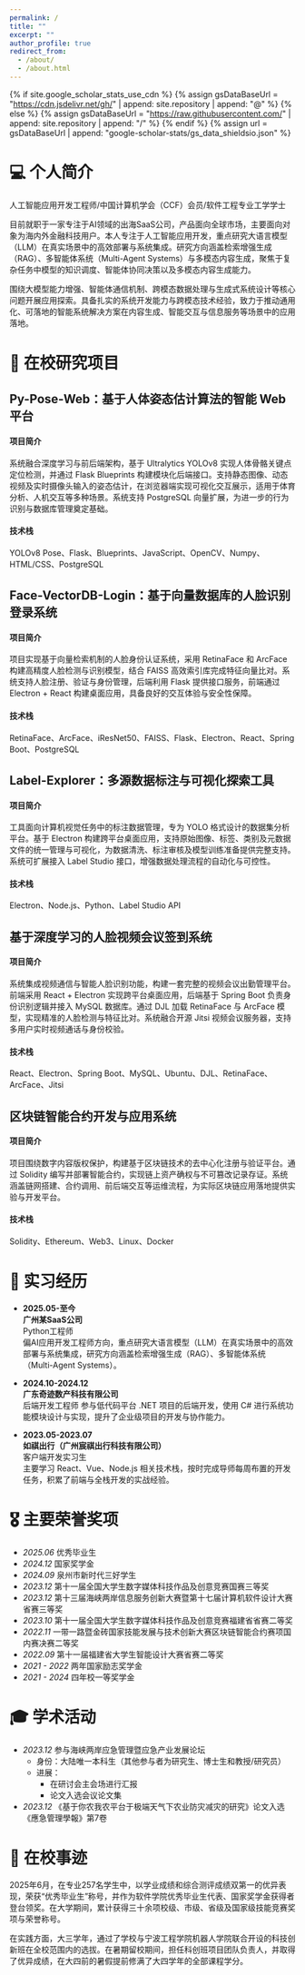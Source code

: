 ```yaml
---
permalink: /
title: ""
excerpt: ""
author_profile: true
redirect_from: 
  - /about/
  - /about.html
---
```


{% if site.google_scholar_stats_use_cdn %}
{% assign gsDataBaseUrl = "https://cdn.jsdelivr.net/gh/" | append: site.repository | append: "@" %}
{% else %}
{% assign gsDataBaseUrl = "https://raw.githubusercontent.com/" | append: site.repository | append: "/" %}
{% endif %}
{% assign url = gsDataBaseUrl | append: "google-scholar-stats/gs_data_shieldsio.json" %}

<span class='anchor' id='about-me'></span>

# 💻 个人简介
人工智能应用开发工程师/中国计算机学会（CCF）会员/软件工程专业工学学士

目前就职于一家专注于AI领域的出海SaaS公司，产品面向全球市场，主要面向对象为海内外金融科技用户。本人专注于人工智能应用开发，重点研究大语言模型（LLM）在真实场景中的高效部署与系统集成。研究方向涵盖检索增强生成（RAG）、多智能体系统（Multi-Agent Systems）与多模态内容生成，聚焦于复杂任务中模型的知识调度、智能体协同决策以及多模态内容生成能力。

围绕大模型能力增强、智能体通信机制、跨模态数据处理与生成式系统设计等核心问题开展应用探索。具备扎实的系统开发能力与跨模态技术经验，致力于推动通用化、可落地的智能系统解决方案在内容生成、智能交互与信息服务等场景中的应用落地。

# 🔬 在校研究项目

## Py-Pose-Web：基于人体姿态估计算法的智能 Web 平台
#### 项目简介
系统融合深度学习与前后端架构，基于 Ultralytics YOLOv8 实现人体骨骼关键点定位检测，并通过 Flask Blueprints 构建模块化后端接口。支持静态图像、动态视频及实时摄像头输入的姿态估计，在浏览器端实现可视化交互展示，适用于体育分析、人机交互等多种场景。系统支持 PostgreSQL 向量扩展，为进一步的行为识别与数据库管理奠定基础。
#### 技术栈
YOLOv8 Pose、Flask、Blueprints、JavaScript、OpenCV、Numpy、HTML/CSS、PostgreSQL

## Face-VectorDB-Login：基于向量数据库的人脸识别登录系统
#### 项目简介
项目实现基于向量检索机制的人脸身份认证系统，采用 RetinaFace 和 ArcFace 构建高精度人脸检测与识别模型，结合 FAISS 高效索引库完成特征向量比对。系统支持人脸注册、验证与身份管理，后端利用 Flask 提供接口服务，前端通过 Electron + React 构建桌面应用，具备良好的交互体验与安全性保障。
#### 技术栈
 RetinaFace、ArcFace、iResNet50、FAISS、Flask、Electron、React、Spring Boot、PostgreSQL

## Label-Explorer：多源数据标注与可视化探索工具
#### 项目简介
工具面向计算机视觉任务中的标注数据管理，专为 YOLO 格式设计的数据集分析平台。基于 Electron 构建跨平台桌面应用，支持原始图像、标签、类别及元数据文件的统一管理与可视化，为数据清洗、标注审核及模型训练准备提供完整支持。系统可扩展接入 Label Studio 接口，增强数据处理流程的自动化与可控性。
#### 技术栈
Electron、Node.js、Python、Label Studio API

## 基于深度学习的人脸视频会议签到系统
#### 项目简介
系统集成视频通信与智能人脸识别功能，构建一套完整的视频会议出勤管理平台。前端采用 React + Electron 实现跨平台桌面应用，后端基于 Spring Boot 负责身份识别逻辑并接入 MySQL 数据库。通过 DJL 加载 RetinaFace 与 ArcFace 模型，实现精准的人脸检测与特征比对。系统融合开源 Jitsi 视频会议服务器，支持多用户实时视频通话与身份校验。
#### 技术栈
React、Electron、Spring Boot、MySQL、Ubuntu、DJL、RetinaFace、ArcFace、Jitsi

## 区块链智能合约开发与应用系统
#### 项目简介
项目围绕数字内容版权保护，构建基于区块链技术的去中心化注册与验证平台。通过 Solidity 编写并部署智能合约，实现链上资产确权与不可篡改记录存证。系统涵盖链网搭建、合约调用、前后端交互等运维流程，为实际区块链应用落地提供实验与开发平台。
#### 技术栈
Solidity、Ethereum、Web3、Linux、Docker

# 🏢 实习经历

- **2025.05-至今**  
  **广州某SaaS公司**  
  Python工程师  
  偏AI应用开发工程师方向，重点研究大语言模型（LLM）在真实场景中的高效部署与系统集成，研究方向涵盖检索增强生成（RAG）、多智能体系统（Multi-Agent Systems）。
  
- **2024.10-2024.12**  
  **广东奇迹数产科技有限公司**  
  后端开发工程师
  参与低代码平台 .NET 项目的后端开发，使用 C# 进行系统功能模块设计与实现，提升了企业级项目的开发与协作能力。

- **2023.05-2023.07**  
  **如祺出行（广州宸祺出行科技有限公司）**  
  客户端开发实习生  
  主要学习 React、Vue、Node.js 相关技术栈，按时完成导师每周布置的开发任务，积累了前端与全栈开发的实战经验。


# 🎖 主要荣誉奖项
- *2025.06* 优秀毕业生
- *2024.12* 国家奖学金
- *2024.09* 泉州市新时代三好学生
- *2023.12* 第十一届全国大学生数字媒体科技作品及创意竞赛国赛三等奖
- *2023.12* 第十三届海峡两岸信息服务创新大赛暨第十七届计算机软件设计大赛省赛三等奖
- *2023.10* 第十一届全国大学生数字媒体科技作品及创意竞赛福建省省赛二等奖
- *2022.11* 一带一路暨金砖国家技能发展与技术创新大赛区块链智能合约赛项国内赛决赛二等奖
- *2022.09* 第十一届福建省大学生智能设计大赛省赛二等奖
- *2021 - 2022* 两年国家励志奖学金
- *2021 - 2024* 四年校一等奖学金

# 🎓 学术活动
- *2023.12* 参与海峡两岸应急管理暨应急产业发展论坛
  - 身份：大陆唯一本科生（其他参与者为研究生、博士生和教授/研究员）
  - 进展：
    - 在研讨会主会场进行汇报
    - 论文入选会议论文集
- *2023.12* 《基于你农我农平台于极端天气下农业防灾减灾的研究》论文入选《應急管理學報》第7卷


# 🏫 在校事迹
2025年6月，在专业257名学生中，以学业成绩和综合测评成绩双第一的优异表现，荣获“优秀毕业生”称号，并作为软件学院优秀毕业生代表、国家奖学金获得者登台领奖。在大学期间，累计获得三十余项校级、市级、省级及国家级技能竞赛奖项与荣誉称号。

在实践方面，大三学年，通过了学校与宁波工程学院机器人学院联合开设的科技创新班在全校范围内的选拔。在暑期留校期间，担任科创班项目团队负责人，并取得了优异成绩，在大四前的暑假提前修满了大四学年的全部课程学分。
